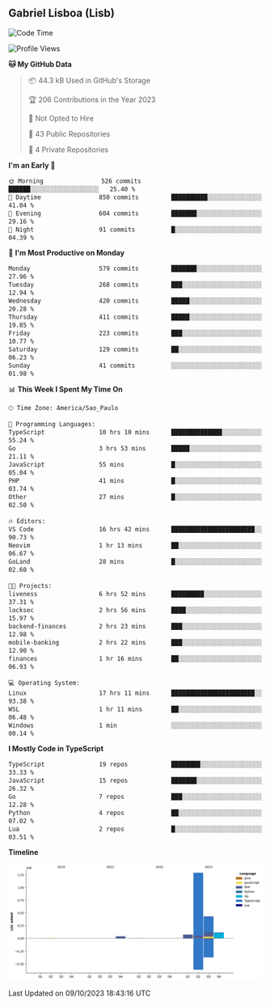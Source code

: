 ## Gabriel Lisboa (Lisb)

<!--START_SECTION:waka-->
![Code Time](http://img.shields.io/badge/Code%20Time-230%20hrs%2034%20mins-blue)

![Profile Views](http://img.shields.io/badge/Profile%20Views-0-blue)

**🐱 My GitHub Data** 

> 📦 44.3 kB Used in GitHub's Storage 
 > 
> 🏆 206 Contributions in the Year 2023
 > 
> 🚫 Not Opted to Hire
 > 
> 📜 43 Public Repositories 
 > 
> 🔑 4 Private Repositories 
 > 
**I'm an Early 🐤** 

```text
🌞 Morning                526 commits         ██████░░░░░░░░░░░░░░░░░░░   25.40 % 
🌆 Daytime                850 commits         ██████████░░░░░░░░░░░░░░░   41.04 % 
🌃 Evening                604 commits         ███████░░░░░░░░░░░░░░░░░░   29.16 % 
🌙 Night                  91 commits          █░░░░░░░░░░░░░░░░░░░░░░░░   04.39 % 
```
📅 **I'm Most Productive on Monday** 

```text
Monday                   579 commits         ███████░░░░░░░░░░░░░░░░░░   27.96 % 
Tuesday                  268 commits         ███░░░░░░░░░░░░░░░░░░░░░░   12.94 % 
Wednesday                420 commits         █████░░░░░░░░░░░░░░░░░░░░   20.28 % 
Thursday                 411 commits         █████░░░░░░░░░░░░░░░░░░░░   19.85 % 
Friday                   223 commits         ███░░░░░░░░░░░░░░░░░░░░░░   10.77 % 
Saturday                 129 commits         ██░░░░░░░░░░░░░░░░░░░░░░░   06.23 % 
Sunday                   41 commits          ░░░░░░░░░░░░░░░░░░░░░░░░░   01.98 % 
```


📊 **This Week I Spent My Time On** 

```text
🕑︎ Time Zone: America/Sao_Paulo

💬 Programming Languages: 
TypeScript               10 hrs 10 mins      ██████████████░░░░░░░░░░░   55.24 % 
Go                       3 hrs 53 mins       █████░░░░░░░░░░░░░░░░░░░░   21.11 % 
JavaScript               55 mins             █░░░░░░░░░░░░░░░░░░░░░░░░   05.04 % 
PHP                      41 mins             █░░░░░░░░░░░░░░░░░░░░░░░░   03.74 % 
Other                    27 mins             █░░░░░░░░░░░░░░░░░░░░░░░░   02.50 % 

🔥 Editors: 
VS Code                  16 hrs 42 mins      ███████████████████████░░   90.73 % 
Neovim                   1 hr 13 mins        ██░░░░░░░░░░░░░░░░░░░░░░░   06.67 % 
GoLand                   28 mins             █░░░░░░░░░░░░░░░░░░░░░░░░   02.60 % 

🐱‍💻 Projects: 
liveness                 6 hrs 52 mins       █████████░░░░░░░░░░░░░░░░   37.31 % 
locksec                  2 hrs 56 mins       ████░░░░░░░░░░░░░░░░░░░░░   15.97 % 
backend-finances         2 hrs 23 mins       ███░░░░░░░░░░░░░░░░░░░░░░   12.98 % 
mobile-banking           2 hrs 22 mins       ███░░░░░░░░░░░░░░░░░░░░░░   12.90 % 
finances                 1 hr 16 mins        ██░░░░░░░░░░░░░░░░░░░░░░░   06.93 % 

💻 Operating System: 
Linux                    17 hrs 11 mins      ███████████████████████░░   93.38 % 
WSL                      1 hr 11 mins        ██░░░░░░░░░░░░░░░░░░░░░░░   06.48 % 
Windows                  1 min               ░░░░░░░░░░░░░░░░░░░░░░░░░   00.14 % 
```

**I Mostly Code in TypeScript** 

```text
TypeScript               19 repos            ████████░░░░░░░░░░░░░░░░░   33.33 % 
JavaScript               15 repos            ███████░░░░░░░░░░░░░░░░░░   26.32 % 
Go                       7 repos             ███░░░░░░░░░░░░░░░░░░░░░░   12.28 % 
Python                   4 repos             ██░░░░░░░░░░░░░░░░░░░░░░░   07.02 % 
Lua                      2 repos             █░░░░░░░░░░░░░░░░░░░░░░░░   03.51 % 
```



**Timeline**

![Lines of Code chart](https://raw.githubusercontent.com/tenlisboa/tenlisboa/main/assets/bar_graph.png)


 Last Updated on 09/10/2023 18:43:16 UTC
<!--END_SECTION:waka-->
